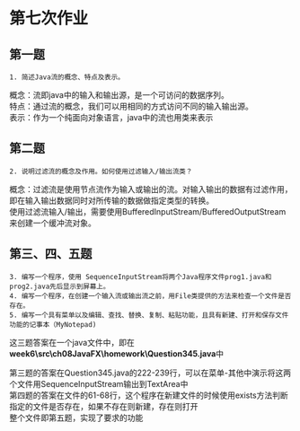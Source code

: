 # 第七次作业

## 第一题

    1. 简述Java流的概念、特点及表示。

概念：流即java中的输入和输出源，是一个可访问的数据序列。  
特点：通过流的概念，我们可以用相同的方式访问不同的输入输出源。  
表示：作为一个纯面向对象语言，java中的流也用类来表示

## 第二题

    2. 说明过滤流的概念及作用。如何使用过滤输入/输出流类？ 

概念：过滤流是使用节点流作为输入或输出的流。对输入输出的数据有过滤作用，即在输入输出数据同时对所传输的数据做指定类型的转换。  
使用过滤流输入/输出，需要使用BufferedInputStream/BufferedOutputStream来创建一个缓冲流对象。

## 第三、四、五题

    3. 编写一个程序，使用 SequenceInputStream将两个Java程序文件prog1.java和prog2.java先后显示到屏幕上。 
    4. 编写一个程序，在创建一个输入流或输出流之前，用File类提供的方法来检查一个文件是否存在。 
    5. 编写一个具有菜单以及编辑、查找、替换、复制、粘贴功能，且具有新建、打开和保存文件功能的记事本（MyNotepad)

这三题答案在一个java文件中，即在**week6\src\ch08JavaFX\homework\Question345.java**中  

第三题的答案在Question345.java的222-239行，可以在菜单-其他中演示将这两个文件用SequenceInputStream输出到TextArea中  
第四题的答案在文件的61-68行，这个程序在新建文件的时候使用exists方法判断指定的文件是否存在，如果不存在则新建，存在则打开  
整个文件即第五题，实现了要求的功能
